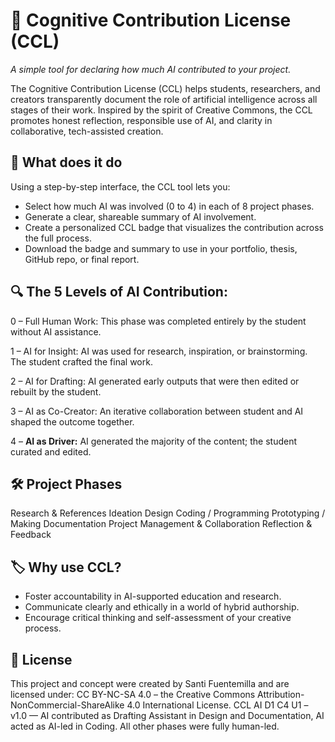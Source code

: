 # 🧠 Cognitive Contribution License (CCL)
*A simple tool for declaring how much AI contributed to your project.*

The Cognitive Contribution License (CCL) helps students, researchers, and creators transparently document the role of artificial intelligence across all stages of their work. Inspired by the spirit of Creative Commons, the CCL promotes honest reflection, responsible use of AI, and clarity in collaborative, tech-assisted creation.


## 🎯 What does it do
Using a step-by-step interface, the CCL tool lets you:

- Select how much AI was involved (0 to 4) in each of 8 project phases.
- Generate a clear, shareable summary of AI involvement.
- Create a personalized CCL badge that visualizes the contribution across the full process.
- Download the badge and summary to use in your portfolio, thesis, GitHub repo, or final report.

## 🔍 The 5 Levels of AI Contribution:

0 – Full Human Work:
This phase was completed entirely by the student without AI assistance.

1 – AI for Insight:
AI was used for research, inspiration, or brainstorming. The student crafted the final work.

2 – AI for Drafting:
AI generated early outputs that were then edited or rebuilt by the student.

3 – AI as Co-Creator:
An iterative collaboration between student and AI shaped the outcome together.

4 – **AI as Driver:**
AI generated the majority of the content; the student curated and edited.


## 🛠️ Project Phases
Research & References
Ideation
Design
Coding / Programming
Prototyping / Making
Documentation
Project Management & Collaboration
Reflection & Feedback

## 🏷️ Why use CCL?
- Foster accountability in AI-supported education and research.
- Communicate clearly and ethically in a world of hybrid authorship.
- Encourage critical thinking and self-assessment of your creative process.

## 📎 License
This project and concept were created by Santi Fuentemilla and are licensed under:
CC BY-NC-SA 4.0 – the Creative Commons Attribution-NonCommercial-ShareAlike 4.0 International License.
CCL AI D1 C4 U1 – v1.0 — AI contributed as Drafting Assistant in Design and Documentation, AI acted as AI-led in Coding. All other phases were fully human-led.
